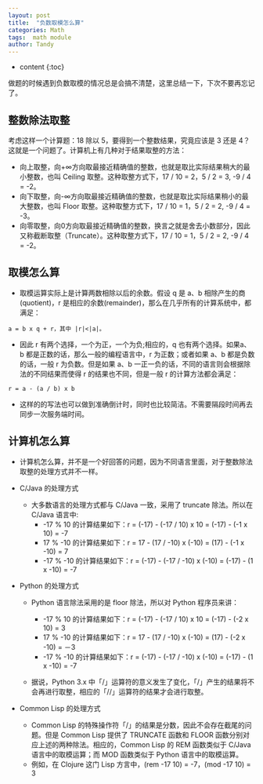 ```yaml
---
layout: post
title:  "负数取模怎么算"
categories: Math
tags:  math module
author: Tandy
---
```


* content
{:toc}

做题的时候遇到负数取模的情况总是会搞不清楚，这里总结一下，下次不要再忘记了。




## 整数除法取整

考虑这样一个计算题：18 除以 5，要得到一个整数结果，究竟应该是 3 还是 4？这就是一个问题了。计算机上有几种对于结果取整的方法：

- 向上取整，向+∞方向取最接近精确值的整数，也就是取比实际结果稍大的最小整数，也叫 Ceiling 取整。这种取整方式下，17 / 10 = 2，5 / 2 = 3, -9 / 4 = -2。
- 向下取整，向-∞方向取最接近精确值的整数，也就是取比实际结果稍小的最大整数，也叫 Floor 取整。这种取整方式下，17 / 10 = 1，5 / 2 = 2, -9 / 4 = -3。
- 向零取整，向0方向取最接近精确值的整数，换言之就是舍去小数部分，因此又称截断取整（Truncate）。这种取整方式下，17 / 10 = 1，5 / 2 = 2, -9 / 4 = -2。

## 取模怎么算

- 取模运算实际上是计算两数相除以后的余数。假设 q 是 a、b 相除产生的商(quotient)，r 是相应的余数(remainder)，那么在几乎所有的计算系统中，都满足：
```
a = b x q + r，其中 |r|<|a|。
```
- 因此 r 有两个选择，一个为正，一个为负;相应的，q 也有两个选择。如果a、b 都是正数的话，那么一般的编程语言中，r 为正数；或者如果 a、b 都是负数的话，一般 r 为负数。但是如果 a、b 一正一负的话，不同的语言则会根据除法的不同结果而使得 r 的结果也不同，但是一般 r 的计算方法都会满足：
```
r = a - (a / b) x b
```
- 这样的的写法也可以做到准确倒计时，同时也比较简洁。不需要隔段时间再去同步一次服务端时间。

## 计算机怎么算

- 计算机怎么算，并不是一个好回答的问题，因为不同语言里面，对于整数除法取整的处理方式并不一样。

- C/Java 的处理方式

	- 大多数语言的处理方式都与 C/Java 一致，采用了 truncate 除法。所以在 C/Java 语言中:
		- -17 % 10 的计算结果如下：r = (-17) - (-17 / 10) x 10 = (-17) - (-1 x 10) = -7
		- 17 % -10 的计算结果如下：r = 17 - (17 / -10) x (-10) = (17) - (-1 x -10) = 7
		- -17 % -10 的计算结果如下：r = (-17) - (-17 / -10) x (-10) = (-17) - (1 x -10) = -7


- Python 的处理方式

	- Python 语言除法采用的是 floor 除法，所以对 Python 程序员来讲：
	
		- -17 % 10 的计算结果如下：r = (-17) - (-17 / 10) x 10 = (-17) - (-2 x 10) = 3
		- 17 % -10 的计算结果如下：r = 17 - (17 / -10) x (-10) = (17) - (-2 x -10) = －3
		- -17 % -10 的计算结果如下：r = (-17) - (-17 / -10) x (-10) = (-17) - (1 x -10) = -7

	- 据说，Python 3.x 中「/」运算符的意义发生了变化，「/」产生的结果将不会再进行取整，相应的「//」运算符的结果才会进行取整。

- Common Lisp 的处理方式

	- Common Lisp 的特殊操作符「/」的结果是分数，因此不会存在截尾的问题。但是 Common Lisp 提供了 TRUNCATE 函数和 FLOOR 函数分别对应上述的两种除法。相应的，Common Lisp 的 REM 函数类似于 C/Java 语言中的取模运算；而 MOD 函数类似于 Python 语言中的取模运算。
	- 例如，在 Clojure 这门 Lisp 方言中，(rem -17 10) = -7，(mod -17 10) = 3